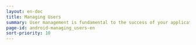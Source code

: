 ```yaml
---
layout: en-doc
title: Managing Users
summary: User management is fundamental to the success of your application.  Kii SDK provides various features to let your application onboard, manage and leverage your application's users.  All of the tasks required for standard applications are simplified by our SDK, making it easy to get your application up and running.
page-id: android-managing_users-en
sort-priority: 10
---
```

